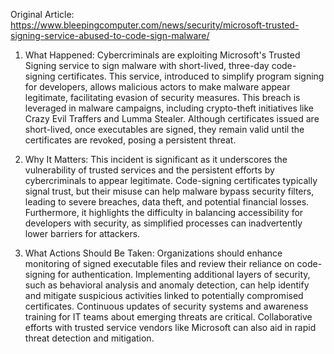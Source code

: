 Original Article: https://www.bleepingcomputer.com/news/security/microsoft-trusted-signing-service-abused-to-code-sign-malware/

1) What Happened:
Cybercriminals are exploiting Microsoft's Trusted Signing service to sign malware with short-lived, three-day code-signing certificates. This service, introduced to simplify program signing for developers, allows malicious actors to make malware appear legitimate, facilitating evasion of security measures. This breach is leveraged in malware campaigns, including crypto-theft initiatives like Crazy Evil Traffers and Lumma Stealer. Although certificates issued are short-lived, once executables are signed, they remain valid until the certificates are revoked, posing a persistent threat.

2) Why It Matters:
This incident is significant as it underscores the vulnerability of trusted services and the persistent efforts by cybercriminals to appear legitimate. Code-signing certificates typically signal trust, but their misuse can help malware bypass security filters, leading to severe breaches, data theft, and potential financial losses. Furthermore, it highlights the difficulty in balancing accessibility for developers with security, as simplified processes can inadvertently lower barriers for attackers.

3) What Actions Should Be Taken:
Organizations should enhance monitoring of signed executable files and review their reliance on code-signing for authentication. Implementing additional layers of security, such as behavioral analysis and anomaly detection, can help identify and mitigate suspicious activities linked to potentially compromised certificates. Continuous updates of security systems and awareness training for IT teams about emerging threats are critical. Collaborative efforts with trusted service vendors like Microsoft can also aid in rapid threat detection and mitigation.